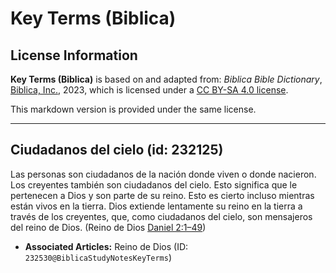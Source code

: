 # Key Terms (Biblica)

## License Information

**Key Terms (Biblica)** is based on and adapted from: _Biblica Bible Dictionary_, [Biblica, Inc.](https://www.biblica.com/), 2023, which is licensed under a [CC BY-SA 4.0 license](https://creativecommons.org/licenses/by-sa/4.0/legalcode.en).

This markdown version is provided under the same license.



--------------------------------

## Ciudadanos del cielo (id: 232125)

Las personas son ciudadanos de la nación donde viven o donde nacieron. Los creyentes también son ciudadanos del cielo. Esto significa que le pertenecen a Dios y son parte de su reino. Esto es cierto incluso mientras están vivos en la tierra. Dios extiende lentamente su reino en la tierra a través de los creyentes, que, como ciudadanos del cielo, son mensajeros del reino de Dios. (Reino de Dios [Daniel 2:1–49](https://ref.ly/Dan2:1-Dan2:49))

* **Associated Articles:** Reino de Dios (ID: `232530@BiblicaStudyNotesKeyTerms`)

